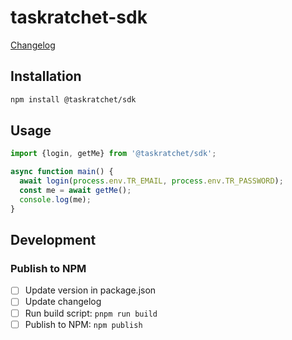 # taskratchet-sdk

[Changelog](CHANGELOG.md)

## Installation

```sh
npm install @taskratchet/sdk
```

## Usage

```js
import {login, getMe} from '@taskratchet/sdk';

async function main() {
  await login(process.env.TR_EMAIL, process.env.TR_PASSWORD);
  const me = await getMe();
  console.log(me);
}
```

## Development

### Publish to NPM

- [ ] Update version in package.json
- [ ] Update changelog
- [ ] Run build script: `pnpm run build`
- [ ] Publish to NPM: `npm publish`
